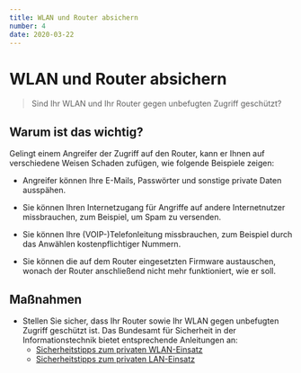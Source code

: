 ```yaml
---
title: WLAN und Router absichern
number: 4
date: 2020-03-22
---
```


# WLAN und Router absichern

> Sind Ihr WLAN und Ihr Router gegen unbefugten Zugriff geschützt?

## Warum ist das wichtig?

Gelingt einem Angreifer der Zugriff auf den Router, kann er Ihnen auf verschiedene Weisen Schaden zufügen, wie folgende Beispiele zeigen:

* Angreifer können Ihre E-Mails, Passwörter und sonstige private Daten ausspähen.

* Sie können Ihren Internetzugang für Angriffe auf andere Internetnutzer missbrauchen, zum Beispiel, um Spam zu versenden.

* Sie können Ihre (VOIP-)Telefonleitung missbrauchen, zum Beispiel durch das Anwählen kostenpflichtiger Nummern.

* Sie können die auf dem Router eingesetzten Firmware austauschen, wonach der Router anschließend nicht mehr funktioniert, wie er soll.

## Maßnahmen

* Stellen Sie sicher, dass Ihr Router sowie Ihr WLAN gegen unbefugten Zugriff geschützt ist. Das Bundesamt für Sicherheit in der Informationstechnik bietet entsprechende Anleitungen an:
  * <a target="_blank" href="https://www.bsi-fuer-buerger.de/BSIFB/DE/Empfehlungen/EinrichtungWLAN-LAN/WLAN/Sicherheitstipps/wlan_tipps.html">Sicherheitstipps zum privaten WLAN-Einsatz</a>
  * <a target="_blank" href="https://www.bsi-fuer-buerger.de/BSIFB/DE/Empfehlungen/EinrichtungWLAN-LAN/Sicherheitstipps/sicherheitstipps_node.html">Sicherheitstipps zum privaten LAN-Einsatz</a>
